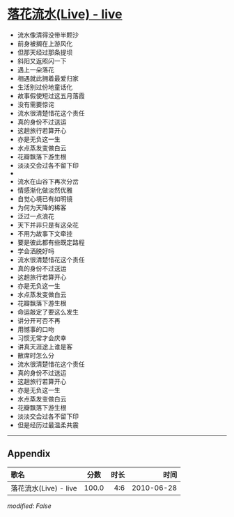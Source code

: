 # [落花流水(Live) - live](https://music.163.com/song?id=64429)

* 流水像清得没带半颗沙
* 前身被搁在上游风化
* 但那天经过那条提坝
* 斜阳又返照闪一下
* 遇上一朵落花
* 相遇就此拥着最爱归家
* 生活别过份地童话化
* 故事假使短过这五月落霞
* 没有需要惊诧
* 流水很清楚惜花这个责任
* 真的身份不过送运
* 这趟旅行若算开心
* 亦是无负这一生
* 水点蒸发变做白云
* 花瓣飘落下游生根
* 淡淡交会过各不留下印
* 
* 流水在山谷下再次分岔
* 情感渐化做淡然优雅
* 自觉心境已有如明镜
* 为何为天降的稀客
* 泛过一点浪花
* 天下并非只是有这朵花
* 不用为故事下文牵挂
* 要是彼此都有些既定路程
* 学会洒脱好吗
* 流水很清楚惜花这个责任
* 真的身份不过送运
* 这趟旅行若算开心
* 亦是无负这一生
* 水点蒸发变做白云
* 花瓣飘落下游生根
* 命运敲定了要这么发生
* 讲分开可否不再
* 用憾事的口吻
* 习惯无常才会庆幸
* 讲真天涯途上谁是客
* 散席时怎么分
* 流水很清楚惜花这个责任
* 真的身份不过送运
* 这趟旅行若算开心
* 亦是无负这一生
* 水点蒸发变做白云
* 花瓣飘落下游生根
* 淡淡交会过各不留下印
* 但是经历过最温柔共震


---

## Appendix

|歌名|分数|时长|时间|
|:---|:---:|---:|---:|
|落花流水(Live) - live|100.0|4:6|2010-06-28

*modified: False*